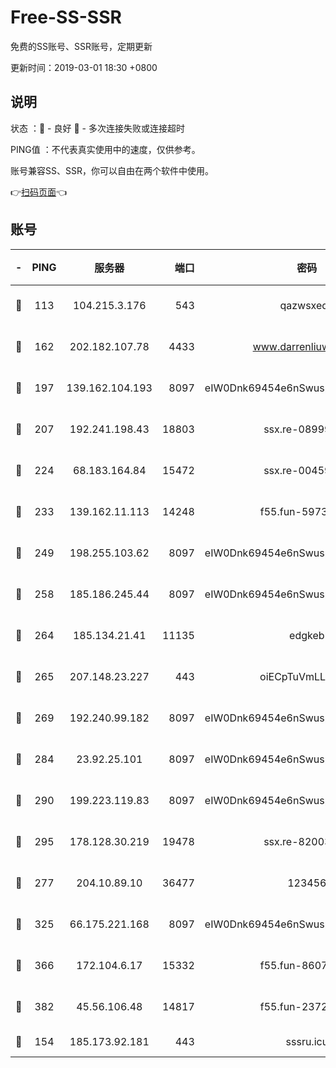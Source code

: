 # Free-SS-SSR

免费的SS账号、SSR账号，定期更新

更新时间：2019-03-01 18:30 +0800

## 说明

状态     ：🙂 - 良好 🙁 - 多次连接失败或连接超时

PING值   ：不代表真实使用中的速度，仅供参考。

账号兼容SS、SSR，你可以自由在两个软件中使用。

👉[扫码页面](https://liesauer.github.io/free-ss-ssr.github.io/)👈

## 账号

|-|PING|服务器|端口|密码|加密方式|区域|
|:----:|:----:|:-----:|-----:|:----:|:----:|:----:|
|🙂|113|104.215.3.176|543|qazwsxedc|aes-256-gcm|JP|
|🙂|162|202.182.107.78|4433|www.darrenliuwei.com|aes-256-cfb|JP|
|🙂|197|139.162.104.193|8097|eIW0Dnk69454e6nSwuspv9DmS201tQ0D|aes-256-cfb|JP|
|🙂|207|192.241.198.43|18803|ssx.re-08999110|aes-256-cfb|US|
|🙂|224|68.183.164.84|15472|ssx.re-00459440|aes-256-cfb|US|
|🙂|233|139.162.11.113|14248|f55.fun-59730477|aes-256-cfb|SG|
|🙂|249|198.255.103.62|8097|eIW0Dnk69454e6nSwuspv9DmS201tQ0D|aes-256-cfb|US|
|🙂|258|185.186.245.44|8097|eIW0Dnk69454e6nSwuspv9DmS201tQ0D|aes-256-cfb|NL|
|🙂|264|185.134.21.41|11135|edgkeb|aes-256-cfb|GB|
|🙂|265|207.148.23.227|443|oiECpTuVmLLxk4Ts|aes-256-cfb|US|
|🙂|269|192.240.99.182|8097|eIW0Dnk69454e6nSwuspv9DmS201tQ0D|aes-256-cfb|US|
|🙂|284|23.92.25.101|8097|eIW0Dnk69454e6nSwuspv9DmS201tQ0D|aes-256-cfb|US|
|🙂|290|199.223.119.83|8097|eIW0Dnk69454e6nSwuspv9DmS201tQ0D|aes-256-cfb|US|
|🙂|295|178.128.30.219|19478|ssx.re-82003000|aes-256-cfb|SG|
|🙂|277|204.10.89.10|36477|123456|aes-256-cfb|US|
|🙂|325|66.175.221.168|8097|eIW0Dnk69454e6nSwuspv9DmS201tQ0D|aes-256-cfb|US|
|🙂|366|172.104.6.17|15332|f55.fun-86079232|aes-256-cfb|US|
|🙂|382|45.56.106.48|14817|f55.fun-23726526|aes-256-cfb|US|
|🙁|154|185.173.92.181|443|sssru.icu|rc4-md5|RU|
